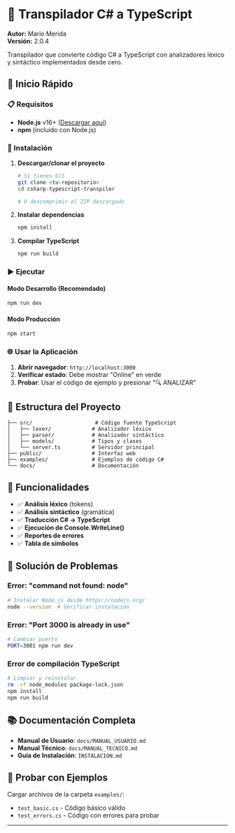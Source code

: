 # 🔄 Transpilador C# a TypeScript

**Autor:** Mario Merida  
**Versión:** 2.0.4

Transpilador que convierte código C# a TypeScript con analizadores léxico y sintáctico implementados desde cero.

## 🚀 Inicio Rápido

### 📋 Requisitos
- **Node.js** v16+ ([Descargar aquí](https://nodejs.org/))
- **npm** (incluido con Node.js)

### 🔧 Instalación

1. **Descargar/clonar el proyecto**
   ```bash
   # Si tienes Git
   git clone <tu-repositorio>
   cd csharp-typescript-transpiler
   
   # O descomprimir el ZIP descargado
   ```

2. **Instalar dependencias**
   ```bash
   npm install
   ```

3. **Compilar TypeScript**
   ```bash
   npm run build
   ```

### ▶️ Ejecutar

#### Modo Desarrollo (Recomendado)
```bash
npm run dev
```

#### Modo Producción
```bash
npm start
```

### 🌐 Usar la Aplicación

1. **Abrir navegador**: `http://localhost:3000`
2. **Verificar estado**: Debe mostrar "Online" en verde
3. **Probar**: Usar el código de ejemplo y presionar "🔍 ANALIZAR"

## 📁 Estructura del Proyecto

```
├── src/                    # Código fuente TypeScript
│   ├── lexer/             # Analizador léxico
│   ├── parser/            # Analizador sintáctico
│   ├── models/            # Tipos y clases
│   └── server.ts          # Servidor principal
├── public/                # Interfaz web
├── examples/              # Ejemplos de código C#
└── docs/                  # Documentación
```

## 🎯 Funcionalidades

- ✅ **Análisis léxico** (tokens)
- ✅ **Análisis sintáctico** (gramática)
- ✅ **Traducción C# → TypeScript**
- ✅ **Ejecución de Console.WriteLine()**
- ✅ **Reportes de errores**
- ✅ **Tabla de símbolos**

## 🐛 Solución de Problemas

### Error: "command not found: node"
```bash
# Instalar Node.js desde https://nodejs.org/
node --version  # Verificar instalación
```

### Error: "Port 3000 is already in use"
```bash
# Cambiar puerto
PORT=3001 npm run dev
```

### Error de compilación TypeScript
```bash
# Limpiar y reinstalar
rm -rf node_modules package-lock.json
npm install
npm run build
```

## 📚 Documentación Completa

- **Manual de Usuario**: `docs/MANUAL_USUARIO.md`
- **Manual Técnico**: `docs/MANUAL_TECNICO.md`
- **Guía de Instalación**: `INSTALACION.md`

## 🧪 Probar con Ejemplos

Cargar archivos de la carpeta `examples/`:
- `test_basic.cs` - Código básico válido
- `test_errors.cs` - Código con errores para probar

---
